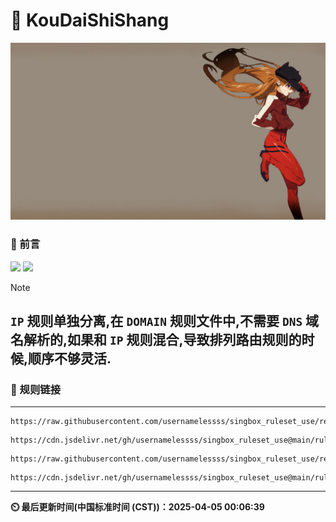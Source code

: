 
# 🧸 KouDaiShiShang
![](https://raw.githubusercontent.com/usernamelessss/picture-bed/main/images/202504042256831.jpg)
### 📣 前言
![](https://shields.io/badge/-移除重复规则-ff69b4) ![](https://shields.io/badge/-IP&nbsp;规则单独存放不与&nbsp;DOMAIN&nbsp;等混合-green)
> [!NOTE]
**`IP` 规则单独分离,在 `DOMAIN` 规则文件中,不需要 `DNS` 域名解析的,如果和 `IP` 规则混合,导致排列路由规则的时候,顺序不够灵活.**
---

###  🔗 规则链接
---

```url
https://raw.githubusercontent.com/usernamelessss/singbox_ruleset_use/refs/heads/main/rule/KouDaiShiShang/KouDaiShiShang_No_IP.json
```

```url
https://cdn.jsdelivr.net/gh/usernamelessss/singbox_ruleset_use@main/rule/KouDaiShiShang/KouDaiShiShang_No_IP.json
```

```url
https://raw.githubusercontent.com/usernamelessss/singbox_ruleset_use/refs/heads/main/rule/KouDaiShiShang/KouDaiShiShang_No_IP.srs
```

```url
https://cdn.jsdelivr.net/gh/usernamelessss/singbox_ruleset_use@main/rule/KouDaiShiShang/KouDaiShiShang_No_IP.srs
```

---
**⏲️ 最后更新时间(中国标准时间 (CST))：2025-04-05 00:06:39**